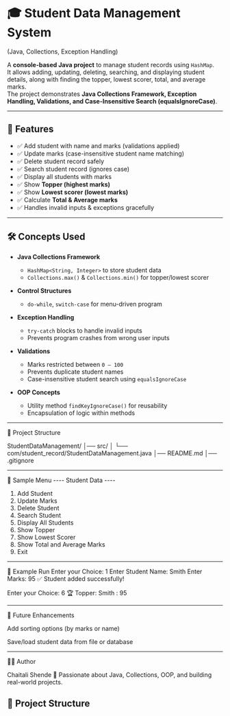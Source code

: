 # 🎓 Student Data Management System
(Java, Collections, Exception Handling)

A **console-based Java project** to manage student records using `HashMap`.  
It allows adding, updating, deleting, searching, and displaying student details, along with finding the topper, lowest scorer, total, and average marks.  
The project demonstrates **Java Collections Framework, Exception Handling, Validations, and Case-Insensitive Search (equalsIgnoreCase)**.

---

## 🚀 Features
- ✅ Add student with name and marks (validations applied)  
- ✅ Update marks (case-insensitive student name matching)  
- ✅ Delete student record safely  
- ✅ Search student record (ignores case)  
- ✅ Display all students with marks  
- ✅ Show **Topper (highest marks)**  
- ✅ Show **Lowest scorer (lowest marks)**  
- ✅ Calculate **Total & Average marks**  
- ✅ Handles invalid inputs & exceptions gracefully  

---

## 🛠️ Concepts Used
- **Java Collections Framework**
  - `HashMap<String, Integer>` to store student data  
  - `Collections.max()` & `Collections.min()` for topper/lowest scorer  

- **Control Structures**
  - `do-while`, `switch-case` for menu-driven program  

- **Exception Handling**
  - `try-catch` blocks to handle invalid inputs  
  - Prevents program crashes from wrong user inputs  

- **Validations**
  - Marks restricted between `0 – 100`  
  - Prevents duplicate student names  
  - Case-insensitive student search using `equalsIgnoreCase`  

- **OOP Concepts**
  - Utility method `findKeyIgnoreCase()` for reusability  
  - Encapsulation of logic within methods  

---

📂 Project Structure

StudentDataManagement/
│── src/
│ └── com/student_record/StudentDataManagement.java
│── README.md
│── .gitignore

---

📌 Sample Menu
---- Student Data ----
1. Add Student
2. Update Marks
3. Delete Student
4. Search Student
5. Display All Students
6. Show Topper
7. Show Lowest Scorer
8. Show Total and Average Marks
9. Exit

---

🎯 Example Run
Enter your Choice: 1
Enter Student Name: Smith
Enter Marks: 95
✅ Student added successfully!

Enter your Choice: 6
🏆 Topper: Smith : 95

---

🔮 Future Enhancements

Add sorting options (by marks or name)

Save/load student data from file or database

---

👩‍💻 Author

Chaitali Shende
📌 Passionate about Java, Collections, OOP, and building real-world projects.




## 📂 Project Structure

